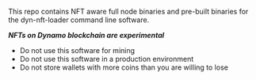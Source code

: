 This repo contains NFT aware full node binaries and pre-built binaries for the dyn-nft-loader command line software.

***NFTs on Dynamo blockchain are experimental***
- Do not use this software for mining
- Do not use this software in a production environment
- Do not store wallets with more coins than you are willing to lose
